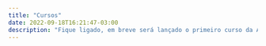 ```yaml
---
title: "Cursos"
date: 2022-09-18T16:21:47-03:00
description: "Fique ligado, em breve será lançado o primeiro curso da AceiTchê!"
---
```

